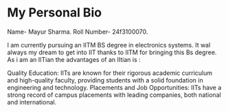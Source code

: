 # My Personal Bio

Name- Mayur Sharma.
Roll Number- 24f3100070.

I am currently pursuing an IITM BS degree in electronics systems. 
It wal always my dream to get into IIT thanks to IITM for bringing this Bs degree.
As i am an IITian the advantages of an IItian is :

Quality Education: IITs are known for their rigorous academic curriculum and high-quality faculty, providing students with a solid foundation in engineering and technology. Placements and Job Opportunities: IITs have a strong record of campus placements with leading companies, both national and international.

